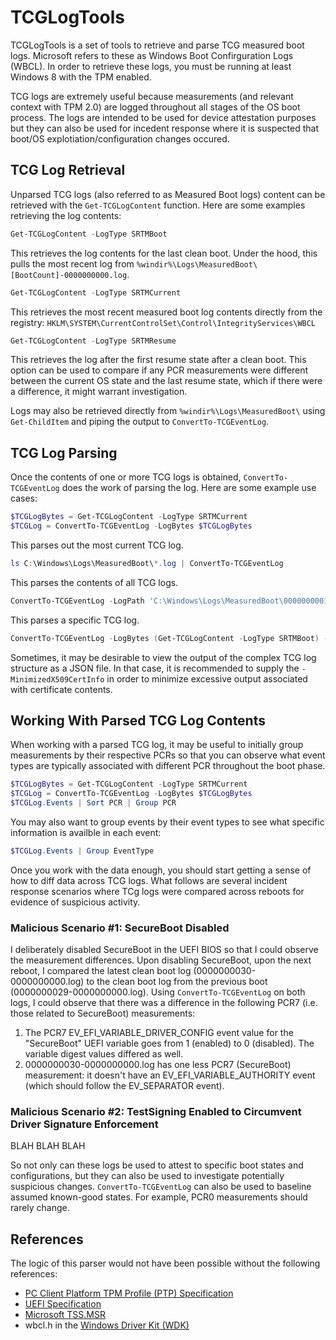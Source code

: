 # TCGLogTools

TCGLogTools is a set of tools to retrieve and parse TCG measured boot logs. Microsoft refers to these as Windows Boot Confirguration Logs (WBCL). In order to retrieve these logs, you must be running at least Windows 8 with the TPM enabled.

TCG logs are extremely useful because measurements (and relevant context with TPM 2.0) are logged throughout all stages of the OS boot process. The logs are intended to be used for device attestation purposes but they can also be used for incedent response where it is suspected that boot/OS explotiation/configuration changes occured.

## TCG Log Retrieval

Unparsed TCG logs (also referred to as Measured Boot logs) content can be retrieved with the `Get-TCGLogContent` function. Here are some examples retrieving the log contents:

```powershell
Get-TCGLogContent -LogType SRTMBoot
```
This retrieves the log contents for the last clean boot. Under the hood, this pulls the most recent log from `%windir%\Logs\MeasuredBoot\[BootCount]-0000000000.log`.

```powershell
Get-TCGLogContent -LogType SRTMCurrent
```
This retrieves the most recent measured boot log contents directly from the registry: `HKLM\SYSTEM\CurrentControlSet\Control\IntegrityServices\WBCL`

```powershell
Get-TCGLogContent -LogType SRTMResume
```

This retrieves the log after the first resume state after a clean boot. This option can be used to compare if any PCR measurements were different between the current OS state and the last resume state, which if there were a difference, it might warrant investigation.

Logs may also be retrieved directly from `%windir%\Logs\MeasuredBoot\` using `Get-ChildItem` and piping the output to `ConvertTo-TCGEventLog`.

## TCG Log Parsing

Once the contents of one or more TCG logs is obtained, `ConvertTo-TCGEventLog` does the work of parsing the log. Here are some example use cases:

```powershell
$TCGLogBytes = Get-TCGLogContent -LogType SRTMCurrent
$TCGLog = ConvertTo-TCGEventLog -LogBytes $TCGLogBytes
```
This parses out the most current TCG log.

```powershell
ls C:\Windows\Logs\MeasuredBoot\*.log | ConvertTo-TCGEventLog
```
This parses the contents of all TCG logs.

```powershell
ConvertTo-TCGEventLog -LogPath 'C:\Windows\Logs\MeasuredBoot\0000000001-0000000000.log'
```
This parses a specific TCG log.

```powershell
ConvertTo-TCGEventLog -LogBytes (Get-TCGLogContent -LogType SRTMBoot) -MinimizedX509CertInfo | ConvertTo-Json -Depth 8 | Out-File 'TCGlog.json'
```
Sometimes, it may be desirable to view the output of the complex TCG log structure as a JSON file. In that case, it is recommended to supply the `-MinimizedX509CertInfo` in order to minimize excessive output associated with certificate contents.

## Working With Parsed TCG Log Contents

When working with a parsed TCG log, it may be useful to initially group measurements by their respective PCRs so that you can observe what event types are typically associated with different PCR throughout the boot phase.

```powershell
$TCGLogBytes = Get-TCGLogContent -LogType SRTMCurrent
$TCGLog = ConvertTo-TCGEventLog -LogBytes $TCGLogBytes
$TCGLog.Events | Sort PCR | Group PCR
```

You may also want to group events by their event types to see what specific information is availble in each event:

```powershell
$TCGLog.Events | Group EventType
```

Once you work with the data enough, you should start getting a sense of how to diff data across TCG logs. What follows are several incident response scenarios where TCg logs were compared across reboots for evidence of suspicious activity.

### Malicious Scenario #1: SecureBoot Disabled
I deliberately disabled SecureBoot in the UEFI BIOS so that I could observe the measurement differences. Upon disabling SecureBoot, upon the next reboot, I compared the latest clean boot log (0000000030-0000000000.log) to the clean boot log from the previous boot (0000000029-0000000000.log). Using `ConvertTo-TCGEventLog` on both logs, I could observe that there was a difference in the following PCR7 (i.e. those related to SecureBoot) measurements:

1. The PCR7 EV_EFI_VARIABLE_DRIVER_CONFIG event value for the "SecureBoot" UEFI variable goes from 1 (enabled) to 0 (disabled). The variable digest values differed as well.
2. 0000000030-0000000000.log has one less PCR7 (SecureBoot) measurement: it doesn't have an EV_EFI_VARIABLE_AUTHORITY event (which should follow the EV_SEPARATOR event).

### Malicious Scenario #2: TestSigning Enabled to Circumvent Driver Signature Enforcement

BLAH BLAH BLAH

So not only can these logs be used to attest to specific boot states and configurations, but they can also be used to investigate potentially suspicious changes. `ConvertTo-TCGEventLog` can also be used to baseline assumed known-good states. For example, PCR0 measurements should rarely change.

## References

The logic of this parser would not have been possible without the following references:

* [PC Client Platform TPM Profile (PTP) Specification](https://trustedcomputinggroup.org/resource/pc-client-platform-tpm-profile-ptp-specification/)
* [UEFI Specification](http://www.uefi.org/specifications)
* [Microsoft TSS.MSR](https://github.com/Microsoft/TSS.MSR)
* wbcl.h in the [Windows Driver Kit (WDK)](https://docs.microsoft.com/en-us/windows-hardware/drivers/)
